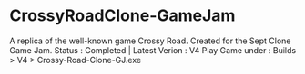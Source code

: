 # CrossyRoadClone-GameJam
A replica of the well-known game Crossy Road. Created for the Sept Clone Game Jam.
Status : Completed | Latest Verion : V4
Play Game under : Builds > V4 > Crossy-Road-Clone-GJ.exe
